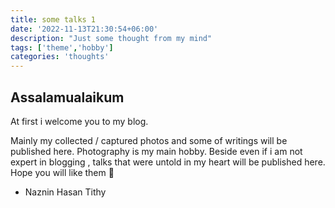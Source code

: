 ```yaml
---
title: some talks 1 
date: '2022-11-13T21:30:54+06:00'
description: "Just some thought from my mind"
tags: ['theme','hobby']
categories: 'thoughts'
---
```



## Assalamualaikum

At first i welcome you to my blog.

Mainly  my collected / captured photos  and some of writings will be published here.
Photography is my main hobby. Beside even if i am not expert in blogging  , talks that  were untold in my heart will be published here. Hope you will like them     🥰

- Naznin Hasan Tithy
